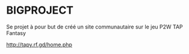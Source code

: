 # BIGPROJECT

Se projet à pour but de créé un site communautaire sur le jeu P2W TAP Fantasy

http://tapy.rf.gd/home.php

